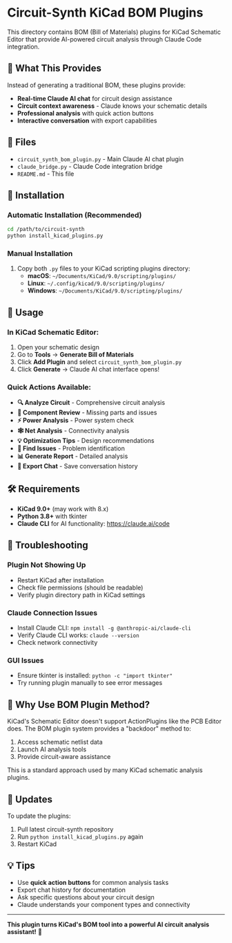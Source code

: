 # Circuit-Synth KiCad BOM Plugins

This directory contains BOM (Bill of Materials) plugins for KiCad Schematic Editor that provide AI-powered circuit analysis through Claude Code integration.

## 🚀 What This Provides

Instead of generating a traditional BOM, these plugins provide:
- **Real-time Claude AI chat** for circuit design assistance
- **Circuit context awareness** - Claude knows your schematic details
- **Professional analysis** with quick action buttons
- **Interactive conversation** with export capabilities

## 📂 Files

- `circuit_synth_bom_plugin.py` - Main Claude AI chat plugin
- `claude_bridge.py` - Claude Code integration bridge
- `README.md` - This file

## 🔧 Installation

### Automatic Installation (Recommended)
```bash
cd /path/to/circuit-synth
python install_kicad_plugins.py
```

### Manual Installation
1. Copy both `.py` files to your KiCad scripting plugins directory:
   - **macOS**: `~/Documents/KiCad/9.0/scripting/plugins/`
   - **Linux**: `~/.config/kicad/9.0/scripting/plugins/`
   - **Windows**: `~/Documents/KiCad/9.0/scripting/plugins/`

## 📖 Usage

### In KiCad Schematic Editor:
1. Open your schematic design
2. Go to **Tools** → **Generate Bill of Materials**
3. Click **Add Plugin** and select `circuit_synth_bom_plugin.py`
4. Click **Generate** → Claude AI chat interface opens!

### Quick Actions Available:
- **🔍 Analyze Circuit** - Comprehensive circuit analysis
- **🔧 Component Review** - Missing parts and issues
- **⚡ Power Analysis** - Power system check
- **🕸️ Net Analysis** - Connectivity analysis
- **💡 Optimization Tips** - Design recommendations
- **🐛 Find Issues** - Problem identification
- **📊 Generate Report** - Detailed analysis
- **💾 Export Chat** - Save conversation history

## 🛠️ Requirements

- **KiCad 9.0+** (may work with 8.x)
- **Python 3.8+** with tkinter
- **Claude CLI** for AI functionality: https://claude.ai/code

## 🚨 Troubleshooting

### Plugin Not Showing Up
- Restart KiCad after installation
- Check file permissions (should be readable)
- Verify plugin directory path in KiCad settings

### Claude Connection Issues
- Install Claude CLI: `npm install -g @anthropic-ai/claude-cli`
- Verify Claude CLI works: `claude --version`
- Check network connectivity

### GUI Issues
- Ensure tkinter is installed: `python -c "import tkinter"`
- Try running plugin manually to see error messages

## 🎯 Why Use BOM Plugin Method?

KiCad's Schematic Editor doesn't support ActionPlugins like the PCB Editor does. The BOM plugin system provides a "backdoor" method to:
1. Access schematic netlist data
2. Launch AI analysis tools
3. Provide circuit-aware assistance

This is a standard approach used by many KiCad schematic analysis plugins.

## 🔄 Updates

To update the plugins:
1. Pull latest circuit-synth repository
2. Run `python install_kicad_plugins.py` again
3. Restart KiCad

## 💡 Tips

- Use **quick action buttons** for common analysis tasks
- Export chat history for documentation
- Ask specific questions about your circuit design
- Claude understands your component types and connectivity

---

**This plugin turns KiCad's BOM tool into a powerful AI circuit analysis assistant!** 🚀